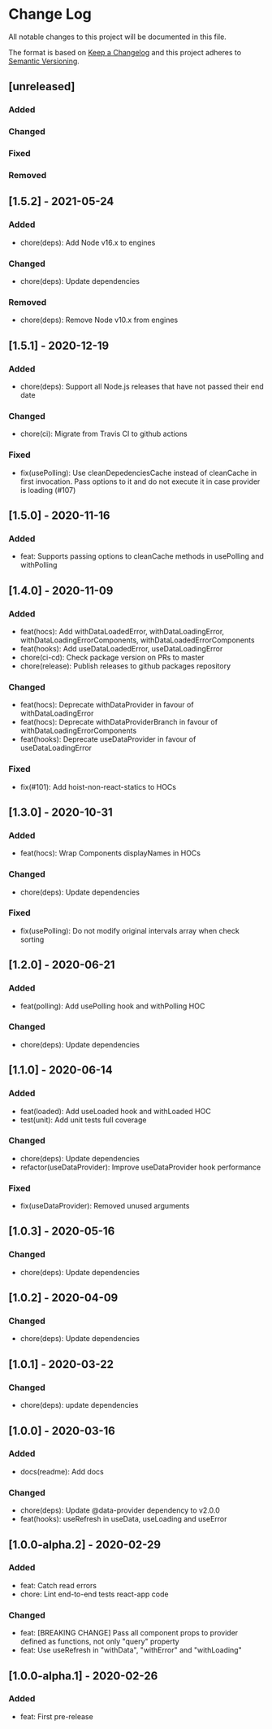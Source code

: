 # Change Log
All notable changes to this project will be documented in this file.

The format is based on [Keep a Changelog](http://keepachangelog.com/)
and this project adheres to [Semantic Versioning](http://semver.org/).

## [unreleased]
### Added
### Changed
### Fixed 
### Removed

## [1.5.2] - 2021-05-24

### Added
- chore(deps): Add Node v16.x to engines

### Changed
- chore(deps): Update dependencies

### Removed
- chore(deps): Remove Node v10.x from engines

## [1.5.1] - 2020-12-19

### Added
- chore(deps): Support all Node.js releases that have not passed their end date

### Changed
- chore(ci): Migrate from Travis CI to github actions

### Fixed 
- fix(usePolling): Use cleanDepedenciesCache instead of cleanCache in first invocation. Pass options to it and do not execute it in case provider is loading (#107)

## [1.5.0] - 2020-11-16
### Added
- feat: Supports passing options to cleanCache methods in usePolling and withPolling

## [1.4.0] - 2020-11-09
### Added
- feat(hocs): Add withDataLoadedError, withDataLoadingError, withDataLoadingErrorComponents, withDataLoadedErrorComponents
- feat(hooks): Add useDataLoadedError, useDataLoadingError
- chore(ci-cd): Check package version on PRs to master
- chore(release): Publish releases to github packages repository

### Changed
- feat(hocs): Deprecate withDataProvider in favour of withDataLoadingError
- feat(hocs): Deprecate withDataProviderBranch in favour of withDataLoadingErrorComponents
- feat(hooks): Deprecate useDataProvider in favour of useDataLoadingError

### Fixed
- fix(#101): Add hoist-non-react-statics to HOCs 

## [1.3.0] - 2020-10-31

### Added
- feat(hocs): Wrap Components displayNames in HOCs

### Changed
- chore(deps): Update dependencies

### Fixed
- fix(usePolling): Do not modify original intervals array when check sorting

## [1.2.0] - 2020-06-21

### Added
- feat(polling): Add usePolling hook and withPolling HOC

### Changed
- chore(deps): Update dependencies

## [1.1.0] - 2020-06-14

### Added
- feat(loaded): Add useLoaded hook and withLoaded HOC
- test(unit): Add unit tests full coverage

### Changed
- chore(deps): Update dependencies
- refactor(useDataProvider): Improve useDataProvider hook performance

### Fixed
- fix(useDataProvider): Removed unused arguments

## [1.0.3] - 2020-05-16

### Changed
- chore(deps): Update dependencies

## [1.0.2] - 2020-04-09

### Changed
- chore(deps): Update dependencies

## [1.0.1] - 2020-03-22

### Changed
- chore(deps): update dependencies

## [1.0.0] - 2020-03-16
### Added
- docs(readme): Add docs

### Changed
- chore(deps): Update @data-provider dependency to v2.0.0
- feat(hooks): useRefresh in useData, useLoading and useError

## [1.0.0-alpha.2] - 2020-02-29
### Added
- feat: Catch read errors
- chore: Lint end-to-end tests react-app code

### Changed
- feat: [BREAKING CHANGE] Pass all component props to provider defined as functions, not only "query" property
- feat: Use useRefresh in "withData", "withError" and "withLoading"

## [1.0.0-alpha.1] - 2020-02-26
### Added
- feat: First pre-release
